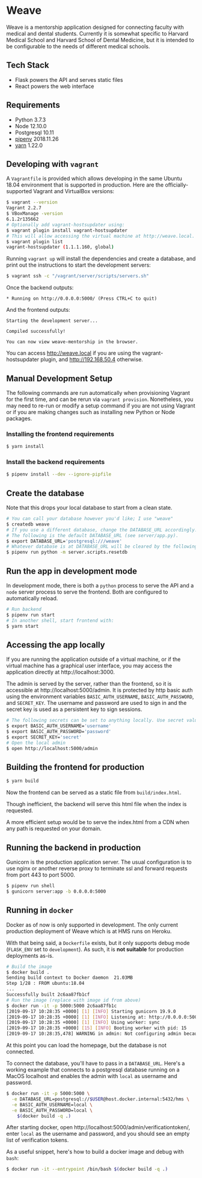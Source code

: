 # Weave

Weave is a mentorship application designed for connecting faculty with medical and dental students.
Currently it is somewhat specific to Harvard Medical School and Harvard School of Dental Medicine,
but it is intended to be configurable to the needs of different medical schools.

## Tech Stack

- Flask powers the API and serves static files
- React powers the web interface

## Requirements

- Python 3.7.3
- Node 12.10.0
- Postgresql 10.11
- [pipenv](https://github.com/pypa/pipenv#installation) 2018.11.26
- [yarn](https://yarnpkg.com/en/docs/install) 1.22.0

## Developing with `vagrant`

A `Vagrantfile` is provided which allows developing in the same
Ubuntu 18.04 environment that is supported in production.
Here are the officially-supported Vagrant and VirtualBox versions:

```sh
$ vagrant --version
Vagrant 2.2.7
$ VBoxManage -version
6.1.2r135662
# Optionally add vagrant-hostsupdater using:
$ vagrant plugin install vagrant-hostsupdater
# This will allow accessing the virtual machine at http://weave.local.
$ vagrant plugin list
vagrant-hostsupdater (1.1.1.160, global)
```

Running `vagrant up` will install the dependencies and create a database,
and print out the instructions to start the development servers:

```sh
$ vagrant ssh -c "/vagrant/server/scripts/servers.sh"
```

Once the backend outputs:

```
* Running on http://0.0.0.0:5000/ (Press CTRL+C to quit)
```

And the frontend outputs:

```
Starting the development server...

Compiled successfully!

You can now view weave-mentorship in the browser.
```

You can access http://weave.local if you are using the vagrant-hostsupdater plugin,
and http://192.168.50.4 otherwise.

## Manual Development Setup

The following commands are run automatically when provisioning Vagrant for the first time,
and can be rerun via `vagrant provision`. Nonetheless, you may need to re-run or modify a setup command 
if you are not using Vagrant or if you are making changes such as installing new Python or Node packages.

### Installing the frontend requirements

```sh
$ yarn install
```

### Install the backend requirements

```sh
$ pipenv install --dev --ignore-pipfile
```

## Create the database

Note that this drops your local database to start from a clean state.

```sh
# You can call your database however you'd like; I use "weave"
$ createdb weave
# If you use a different database, change the DATABASE_URL accordingly.
# The following is the default DATABASE_URL (see server/app.py).
$ export DATABASE_URL='postgresql:///weave'
# Whatever database is at DATABASE_URL will be cleared by the following command, so be careful!
$ pipenv run python -m server.scripts.resetdb
```

## Run the app in development mode

In development mode, there is both a `python` process to serve the API and a `node` server process to serve the frontend.
Both are configured to automatically reload.

```sh
# Run backend
$ pipenv run start
# In another shell, start frontend with:
$ yarn start
```

## Accessing the app locally

If you are running the application outside of a virtual machine, or if the
virtual machine has a graphical user interface, you may access the application
directly at http://localhost:3000.

The admin is served by the server, rather than the frontend, so it is accessible at http://localhost:5000/admin.
It is protected by http basic auth using the environment variables `BASIC_AUTH_USERNAME`,
`BASIC_AUTH_PASSWORD`, and `SECRET_KEY`. The username and password are used to sign in and the secret key is used
as a persistent key to sign sessions.

```sh
# The following secrets can be set to anything locally. Use secret values in production.
$ export BASIC_AUTH_USERNAME='username'
$ export BASIC_AUTH_PASSWORD='password'
$ export SECRET_KEY='secret'
# Open the local admin
$ open http://localhost:5000/admin
```

## Building the frontend for production

```sh
$ yarn build
```

Now the frontend can be served as a static file from `build/index.html`.

Though inefficient, the backend will serve this html file when the index is requested.

A more efficient setup would be to serve the index.html from a CDN when any path
is requested on your domain.

## Running the backend in production

Gunicorn is the production application server. The usual configuration is to use nginx or another reverse proxy
to terminate ssl and forward requests from port 443 to port 5000.

```sh
$ pipenv run shell
$ gunicorn server:app -b 0.0.0.0:5000
```

## Running in `docker`

Docker as of now is only supported in development.
The only current production deployment of Weave which is at HMS runs on Heroku.

With that being said, a `Dockerfile` exists, but it only supports debug mode (`FLASK_ENV` set to `development`).
As such, it is **not suitable** for production deployments as-is.

```sh
# Build the image
$ docker build .
Sending build context to Docker daemon  21.03MB
Step 1/28 : FROM ubuntu:18.04
...
Successfully built 2c6aa87fb1cf
# Run the image (replace with image id from above)
$ docker run -it -p 5000:5000 2c6aa87fb1c
[2019-09-17 10:28:35 +0000] [1] [INFO] Starting gunicorn 19.9.0
[2019-09-17 10:28:35 +0000] [1] [INFO] Listening at: http://0.0.0.0:5000 (1)
[2019-09-17 10:28:35 +0000] [1] [INFO] Using worker: sync
[2019-09-17 10:28:35 +0000] [15] [INFO] Booting worker with pid: 15
[2019-09-17 10:28:35,478] WARNING in admin: Not configuring admin because BASIC_AUTH_USERNAME and BASIC_AUTH_PASSWORD are not set.
```

At this point you can load the homepage, but the database is not connected.

To connect the database, you'll have to pass in a `DATABASE_URL`. Here's a
working example that connects to a postgresql database running on a MacOS
localhost and enables the admin with `local` as username and password.

```sh
$ docker run -it -p 5000:5000 \
  -e DATABASE_URL=postgresql://$USER@host.docker.internal:5432/hms \
  -e BASIC_AUTH_USERNAME=local \
  -e BASIC_AUTH_PASSWORD=local \
    $(docker build -q .)
```

After starting docker, open http://localhost:5000/admin/verificationtoken/, enter `local`
as the username and password, and you should see an empty list of verification tokens.

As a useful snippet, here's how to build a docker image and debug with `bash`:

```sh
$ docker run -it --entrypoint /bin/bash $(docker build -q .)
```
